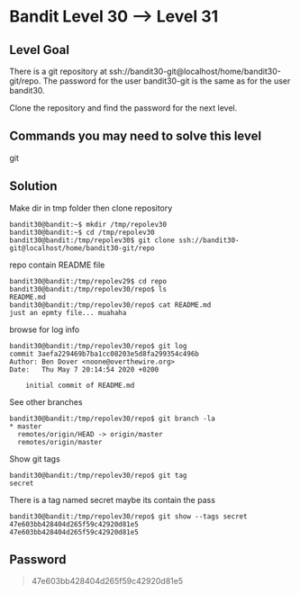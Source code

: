 # Bandit Level 30 --> Level 31
## Level Goal
There is a git repository at ssh://bandit30-git@localhost/home/bandit30-git/repo. The password for the user bandit30-git is the same as for the user bandit30.

Clone the repository and find the password for the next level.

## Commands you may need to solve this level
git

## Solution

Make dir in tmp folder then clone repository
```console
bandit30@bandit:~$ mkdir /tmp/repolev30
bandit30@bandit:~$ cd /tmp/repolev30
bandit30@bandit:/tmp/repolev30$ git clone ssh://bandit30-git@localhost/home/bandit30-git/repo
```

repo contain README file 
```console
bandit30@bandit:/tmp/repolev29$ cd repo
bandit30@bandit:/tmp/repolev30/repo$ ls
README.md
bandit30@bandit:/tmp/repolev30/repo$ cat README.md 
just an epmty file... muahaha
```

browse for log info
```console
bandit30@bandit:/tmp/repolev30/repo$ git log
commit 3aefa229469b7ba1cc08203e5d8fa299354c496b
Author: Ben Dover <noone@overthewire.org>
Date:   Thu May 7 20:14:54 2020 +0200

    initial commit of README.md
```

See other branches 
```console
bandit30@bandit:/tmp/repolev30/repo$ git branch -la
* master
  remotes/origin/HEAD -> origin/master
  remotes/origin/master
```

Show git tags
```console
bandit30@bandit:/tmp/repolev30/repo$ git tag
secret
```
There is a tag named secret maybe its contain the pass
```console
bandit30@bandit:/tmp/repolev30/repo$ git show --tags secret
47e603bb428404d265f59c42920d81e5
47e603bb428404d265f59c42920d81e5
```

## Password
> 47e603bb428404d265f59c42920d81e5

  
